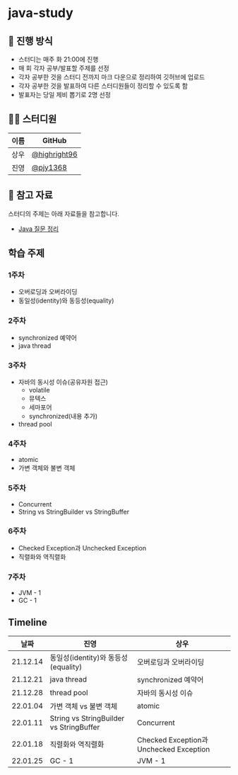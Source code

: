 # java-study
## 🌳 진행 방식  
- 스터디는 매주 화 21:00에 진행  
- 매 회 각자 공부/발표할 주제를 선정
- 각자 공부한 것을 스터디 전까지 마크 다운으로 정리하여 깃허브에 업로드  
- 각자 공부한 것을 발표하여 다른 스터디원들이 정리할 수 있도록 함  
- 발표자는 당일 제비 뽑기로 2명 선정

## 👨‍💻  스터디원
| 이름   | GitHub                                         |
| ---- | ---------------------------------------------- |
| 상우 | [@highright96](https://github.com/highright96)|
| 진영 | [@pjy1368](https://github.com/pjy1368) |

## 📌 참고 자료
스터디의 주제는 아래 자료들을 참고합니다.
- [Java 질문 정리](https://www.notion.so/Java-8dc11f955a3c4fd985586df28bb1d118)

## 학습 주제

### 1주차
* 오버로딩과 오버라이딩
* 동일성(identity)와 동등성(equality)

### 2주차
* synchronized 예약어
* java thread

### 3주차
* 자바의 동시성 이슈(공유자원 접근)
  * volatile
  * 뮤텍스
  * 세마포어
  * synchronized(내용 추가)
* thread pool

### 4주차
* atomic
* 가변 객체와 불변 객체

### 5주차
* Concurrent
* String vs StringBuilder vs StringBuffer

### 6주차
* Checked Exception과 Unchecked Exception
* 직렬화와 역직렬화

### 7주차
* JVM - 1
* GC - 1

## Timeline
| 날짜 | 진영 | 상우 |
|--|--|--|
| 21.12.14 | 동일성(identity)와 동등성(equality) | 오버로딩과 오버라이딩 |
| 21.12.21 | java thread | synchronized 예약어 |
| 21.12.28 | thread pool | 자바의 동시성 이슈 |
| 22.01.04 | 가변 객체 vs 불변 객체 | atomic |
| 22.01.11 | String vs StringBuilder vs StringBuffer | Concurrent |
| 22.01.18 | 직렬화와 역직렬화 | Checked Exception과 Unchecked Exception |
| 22.01.25 | GC - 1 | JVM - 1 |
